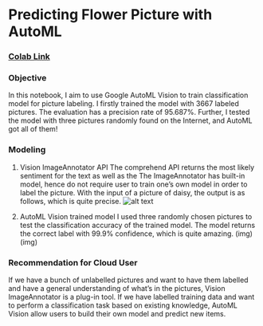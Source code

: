 
# Predicting Flower Picture with AutoML

### [Colab Link](https://colab.research.google.com/drive/1y5weLPsAJ5cIElYPy4qMQ9athQgSbLvz)

### Objective
In this notebook, I aim to use Google AutoML Vision to train classification model for picture labeling. I firstly trained the model with 3667 labeled pictures. The evaluation has a precision rate of 95.687%. Further, I tested the model with three pictures randomly found on the Internet, and AutoML got all of them!

### Modeling
1. Vision ImageAnnotator API
The comprehend API returns the most likely sentiment for the text as well as the 
The ImageAnnotator has built-in model, hence do not require user to train one’s own model in order to label the picture. With the input of a picture of daisy, the output is as follows, which is quite precise.
![alt text](http://url/to/img.png)

2.  AutoML Vision trained model
I used three randomly chosen pictures to test the classification accuracy of the trained model. The model returns the correct label with 99.9% confidence, which is quite amazing.
(img)
(img)

### Recommendation for Cloud User
If we have a bunch of unlabelled pictures and want to have them labelled and have a general understanding of what’s in the pictures, Vision ImageAnnotator is a plug-in tool.
If we have labelled training data and want to perform a classification task based on existing knowledge, AutoML Vision allow users to build their own model and predict new items.
